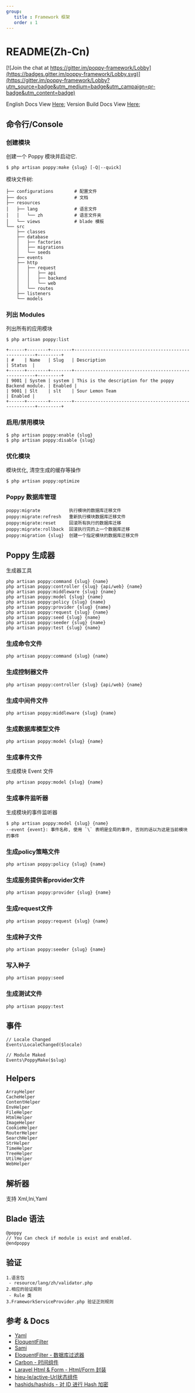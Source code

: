 ```yaml
---
group:
   title : Framework 框架
   order : 1
---
```


# README(Zh-Cn)

[![Join the chat at https://gitter.im/poppy-framework/Lobby](https://badges.gitter.im/poppy-framework/Lobby.svg)](https://gitter.im/poppy-framework/Lobby?utm_source=badge&utm_medium=badge&utm_campaign=pr-badge&utm_content=badge)

English Docs View [Here](https://github.com/imvkmark/poppy-framework);
Version Build Docs View [Here](https://github.com/imvkmark/poppy-framework);

## 命令行/Console

### 创建模块

创建一个 Poppy 模块并启动它.

```
$ php artisan poppy:make {slug} [-Q|--quick]
```

模块文件树:

```
├── configurations        # 配置文件
├── docs                  # 文档
├── resources
│   ├── lang              # 语言文件
│   │   └── zh            # 语言文件夹
│   └── views             # blade 模板
└── src
    ├── classes
    ├── database
    │   ├── factories
    │   ├── migrations
    │   └── seeds
    ├── events
    ├── http
    │   ├── request
    │   │   ├── api
    │   │   ├── backend
    │   │   └── web
    │   └── routes
    ├── listeners
    └── models
```

### 列出 Modules

列出所有的应用模块

```
$ php artisan poppy:list

+------+--------+--------+-------------------------------------------------------+---------+
| #    | Name   | Slug   | Description                                           | Status  |
+------+--------+--------+-------------------------------------------------------+---------+
| 9001 | System | system | This is the description for the poppy Backend module. | Enabled |
| 9001 | Slt    | slt    | Sour Lemon Team                                       | Enabled |
+------+--------+--------+-------------------------------------------------------+---------+
```

### 启用/禁用模块

```
$ php artisan poppy:enable {slug}
$ php artisan poppy:disable {slug}
```

### 优化模块

模块优化, 清空生成的缓存等操作

```
$ php artisan poppy:optimize
```

### Poppy 数据库管理

```
poppy:migrate           执行模块的数据库迁移文件
poppy:migrate:refresh   重新执行模块数据库迁移文件
poppy:migrate:reset     回滚所有执行的数据库迁移
poppy:migrate:rollback  回滚执行完的上一个数据库迁移
poppy:migration {slug}  创建一个指定模块的数据库迁移文件
```

## Poppy 生成器

生成器工具

```
php artisan poppy:command {slug} {name}
php artisan poppy:controller {slug} {api/web} {name}
php artisan poppy:middleware {slug} {name}
php artisan poppy:model {slug} {name}
php artisan poppy:policy {slug} {name}
php artisan poppy:provider {slug} {name}
php artisan poppy:request {slug} {name}
php artisan poppy:seed {slug} {name}
php artisan poppy:seeder {slug} {name}
php artisan poppy:test {slug} {name}
```

### 生成命令文件

```
php artisan poppy:command {slug} {name}
```

### 生成控制器文件

```
php artisan poppy:controller {slug} {api/web} {name}
```

### 生成中间件文件

```
php artisan poppy:middleware {slug} {name}
```

### 生成数据库模型文件

```
php artisan poppy:model {slug} {name}
```

### 生成事件文件

生成模块 Event 文件
```
php artisan poppy:model {slug} {name}
```

### 生成事件监听器

生成模块的事件监听器
```
$ php artisan poppy:model {slug} {name}
--event {event}: 事件名称, 使用 `\` 表明是全局的事件, 否则的话以为这是当前模块的事件
```


### 生成policy策略文件

```
php artisan poppy:policy {slug} {name}
```

### 生成服务提供者provider文件

```
php artisan poppy:provider {slug} {name}
```

### 生成request文件

```
php artisan poppy:request {slug} {name}
```

### 生成种子文件

```
php artisan poppy:seeder {slug} {name}
```

### 写入种子

```
php artisan poppy:seed
```

### 生成测试文件

```
php artisan poppy:test
```

## 事件

```
// Locale Changed
Events\LocaleChanged($locale)

// Module Maked
Events\PoppyMake($slug)
```

## Helpers

```
ArrayHelper
CacheHelper
ContentHelper
EnvHelper
FileHelper
HtmlHelper
ImageHelper
CookieHelper
RouterHelper
SearchHelper
StrHelper
TimeHelper
TreeHelper
UtilHelper
WebHelper
```

## 解析器

支持 Xml,Ini,Yaml

## Blade 语法

```
@poppy
// You Can check if module is exist and enabled.
@endpoppy
```

## 验证

```
1.语言包
 - resource/lang/zh/validator.php
2.相应的验证规则
 - Rule 类
3.FrameworkServiceProvider.php 验证正则规则
```

## 参考 & Docs

-   [Yaml](http://nodeca.github.io/js-yaml/)
-   [EloquentFilter](https://github.com/Tucker-Eric/EloquentFilter)
-   [Sami](https://github.com/FriendsOfPHP/Sami)
-   [EloquentFilter - 数据库过滤器](https://github.com/Tucker-Eric/EloquentFilter/wiki)
-   [Carbon - 时间组件](https://segmentfault.com/a/1190000014239090)
-   [Laravel Html & Form - Html/Form 封装](https://segmentfault.com/a/1190000011580448)
-   [hieu-le/active-Url状态组件](https://laravel-china.org/topics/2858/extended-recommendation-hieu-leactive-according-to-the-url-generated-corresponding-navigation-active-state)
-   [hashids/hashids - 对 ID 进行 Hash 加密](https://github.com/vinkla/laravel-hashids)
